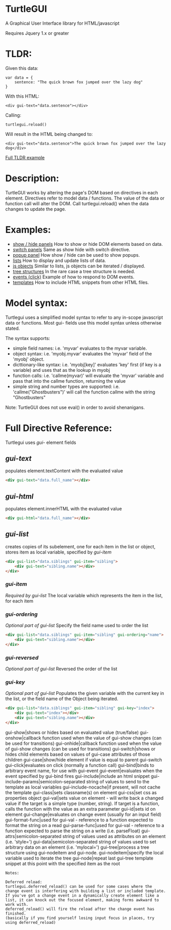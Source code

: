# TurtleGUI

A Graphical User Interface library for HTML/javascript


Requires Jquery 1.x or greater 


# TLDR:

Given this data:

    var data = {
        sentence: "The quick brown fox jumped over the lazy dog"
    }

With this HTML:

    <div gui-text="data.sentence"></div>

Calling:

    turtlegui.reload()

Will result in the HTML being changed to:

    <div gui-text="data.sentence">The quick brown fox jumped over the lazy dog</div>

[Full TLDR example](examples/tldr.html)


# Description:

TurtleGUI works by altering the page's DOM based on directives in each element.
Directives refer to model data / functions. The value of the data or function call will alter the DOM.
Call turtlegui.reload() when the data changes to update the page.


# Examples:

* [show / hide panels](examples/show_hide.html) How to show or hide DOM elements based on data.
* [switch panels](examples/switch_panels.html) Same as show hide with switch directive.
* [popup panel](examples/popup_panel.html) How show / hide can be used to show popups.
* [lists](examples/lists.html) How to display and update lists of data.
* [js objects](examples/js_objects.html) Similar to lists, js objects can be iterated / displayed.
* [tree structures](examples/tree.html) In the rare case a tree structure is needed.
* [events (click)](examples/events.html) Example of how to respond to DOM events.
* [templates](examples/templates.html) How to include HTML snippets from other HTML files.


# Model syntax:

Turtlegui uses a simplified model syntax to refer to any in-scope javascript data or functions. Most gui- fields use this model syntax unless otherwise stated.

The syntax supports:
* simple field names: i.e. 'myvar' evaluates to the myvar variable.
* object syntax: i.e. 'myobj.myvar' evaluates the 'myvar' field of the 'myobj' object.
* dicttionary-like syntax: i.e. 'myobj[key]' evaluates 'key' first (if key is a variable) and uses that as the lookup in myobj
* function calls: i.e. 'callme(myvar)' will evaluate the 'myvar' variable and pass that into the callme function, returning the value
* simple string and number types are supported: i.e. 'callme("Ghostbusters")' will call the function callme with the string "Ghostbusters"

Note: TurtleGUI does not use eval() in order to avoid shenanigans.


# Full Directive Reference:

Turtlegui uses *gui-* element fields

## *gui-text*
populates element.textContent with the evaluated value
```html
<div gui-text="data.full_name"></div>
```

## *gui-html*
populates element.innerHTML with the evaluated value
```html
<div gui-html="data.full_name"></div>
```

## *gui-list*
creates copies of its subelement, one for each item in the list or object, stores item as local variable, specified by _gui-item_
```html
<div gui-list="data.siblings" gui-item="sibling">
    <div gui-text="sibling.name"></div>
</div>
```
### *gui-item*
_Required by gui-list_ The local variable which represents the item in the list, for each item

### *gui-ordering*
_Optional part of gui-list_ Specify the field name used to order the list
```html
<div gui-list="data.siblings" gui-item="sibling" gui-ordering="name">
    <div gui-text="sibling.name"></div>
</div>
```

### *gui-reversed*
_Optional part of gui-list_ Reversed the order of the list

### *gui-key*
_Optional part of gui-list_ Populates the given variable with the current key in the list, or the field name of the Object being iterated.
```html
<div gui-list="data.siblings" gui-item="sibling" gui-key="index">
    <div gui-text="index"></div>
    <div gui-text="sibling.name"></div>
</div>
```




gui-show|shows or hides based on evaluated value (true/false)
gui-onshow|callback function used when the value of gui-show changes (can be used for transitions)
gui-onhide|callback function used when the value of gui-show changes (can be used for transitions)
gui-switch|shows or hides child elements based on values of gui-case attributes of those children
gui-case|show/hide element if value is equal to parent gui-switch
gui-click|evaluates on click (normally a function call)
gui-bind|binds to arbitrary event name, for use with gui-event
gui-event|evaluates when the event specified by gui-bind fires
gui-include|include an html snippet
gui-include-params|semicolon-separated string of values to send to the template as local variables
gui-include-nocache|if present, will not cache the template
gui-class|sets classname(s) on element
gui-css|set css as properties object
gui-val|sets value on element - will write back a changed value if the target is a simple type (number, string). If target is a function, calls the function with the value as an extra parameter
gui-id|sets id on element
gui-change|evaluates on change event (usually for an input field)
gui-format-func|used for gui-val - reference to a function expected to format the string on a read
gui-parse-func|used for gui-val - reference to a function expected to parse the string on a write (i.e. parseFloat)
gui-attrs|semicolon-separated string of values used as attributes on an element (i.e. 'style=')
gui-data|semicolon-separated string of values used to set arbitrary data on an element (i.e. 'mylocal=')
gui-tree|process a tree structure using gui-nodeitem and gui-node.
gui-nodeitem|specify the local variable used to iterate the tree
gui-node|repeat last gui-tree template snippet at this point with the specified item as the root

~~~~
Notes:

Deferred reload:
turtlegui.deferred_reload() can be used for some cases where the change event is interfering with building a list or included template.
If you've got a change event in a dynamically create element like a list, it can knock out the focused element, making forms awkward to work with.
deferred_reload() will fire the reload after the change event has finished.
(basically if you find yourself losing input focus in places, try using deferred_reload)
